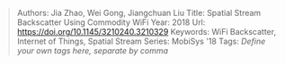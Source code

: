 > Authors: Jia Zhao, Wei Gong, Jiangchuan Liu
> Title: Spatial Stream Backscatter Using Commodity WiFi
> Year: 2018
> Url: https://doi.org/10.1145/3210240.3210329
> Keywords: WiFi Backscatter, Internet of Things, Spatial Stream
> Series: MobiSys '18
> Tags: *Define your own tags here, separate by comma*